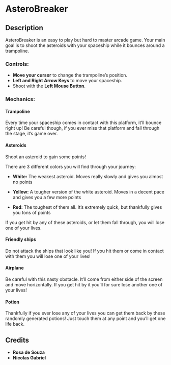 # AsteroBreaker

## Description

AsteroBreaker is an easy to play but hard to master arcade game. Your main goal is to shoot the asteroids with your spaceship while it bounces around a trampoline.

### Controls:
 
- **Move your cursor** to change the trampoline’s position.
- **Left and Right Arrow Keys** to move your spaceship.
- Shoot with the **Left Mouse Button**.

### Mechanics:

#### Trampoline 
Every time your spaceship comes in contact with this platform, it’ll bounce right up! Be careful though, if you ever miss that platform and fall through the stage, it’s game over.

#### Asteroids 
Shoot an asteroid to gain some points!

There are 3 different colors you will find through your journey:

- **White:** The weakest asteroid. Moves really slowly and gives you almost no points

- **Yellow:** A tougher version of the white asteroid. Moves in a decent pace and gives you a few more points

- **Red:** The toughest of them all. It’s extremely quick, but thankfully gives you tons of points

If you get hit by any of these asteroids, or let them fall through, you will lose one of your lives.

#### Friendly ships 
Do not attack the ships that look like you! If you hit them or come in contact with them you will lose one of your lives!

#### Airplane 
Be careful with this nasty obstacle. It’ll come from either side of the screen and move horizontally. If you get hit by it you’ll for sure lose another one of your lives!

#### Potion 
Thankfully if you ever lose any of your lives you can get them back by these randomly generated potions! Just touch them at any point and you’ll get one life back.

## Credits
- **Rosa de Souza**
- **Nicolas Gabriel**
